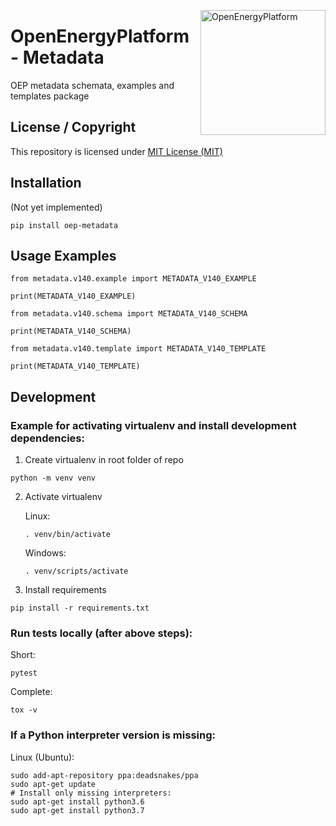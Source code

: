 ﻿<a href="http://oep.iks.cs.ovgu.de/"><img align="right" width="200" height="200" src="https://avatars2.githubusercontent.com/u/37101913?s=400&u=9b593cfdb6048a05ea6e72d333169a65e7c922be&v=4" alt="OpenEnergyPlatform"></a>

# OpenEnergyPlatform - Metadata

OEP metadata schemata, examples and templates package

## License / Copyright

This repository is licensed under [MIT License (MIT)](https://spdx.org/licenses/MIT.html)

## Installation

(Not yet implemented)

`pip install oep-metadata`

## Usage Examples

```
from metadata.v140.example import METADATA_V140_EXAMPLE

print(METADATA_V140_EXAMPLE)
```

```
from metadata.v140.schema import METADATA_V140_SCHEMA

print(METADATA_V140_SCHEMA)
```

```
from metadata.v140.template import METADATA_V140_TEMPLATE

print(METADATA_V140_TEMPLATE)
```

## Development

### Example for activating virtualenv and install development dependencies:

1. Create virtualenv in root folder of repo

`python -m venv venv`

2. Activate virtualenv

    Linux:

    `. venv/bin/activate`

    Windows:

    `. venv/scripts/activate`

3. Install requirements

`pip install -r requirements.txt`

### Run tests locally (after above steps):

Short:

`pytest`

Complete:

`tox -v`

### If a Python interpreter version is missing:

Linux (Ubuntu):

```
sudo add-apt-repository ppa:deadsnakes/ppa
sudo apt-get update
# Install only missing interpreters:
sudo apt-get install python3.6
sudo apt-get install python3.7
```
